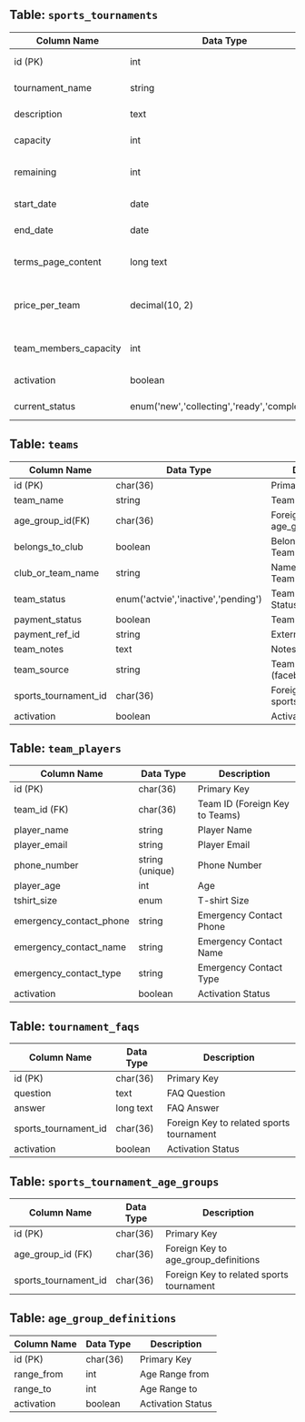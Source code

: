 ## Table: `sports_tournaments`

| Column Name           | Data Type       | Description                         |
|-----------------------|----------------|-------------------------------------|
| id (PK)               | int            | Primary Key                         |
| tournament_name       | string         | Tournament Name                     |
| description           | text           | Tournament Description              |
| capacity              | int            | Tournament Capacity                 |
| remaining             | int            | Remaining from full Capacity         |
| start_date            | date           | Tournament Start Date                |
| end_date              | date           | Tournament End Date                  |
| terms_page_content    | long text      | Terms and Conditions Content         |
| price_per_team        | decimal(10, 2) | Price per Team (in decimal format)   |
| team_members_capacity | int            | Team Members Capacity                |
| activation          | boolean        | Activation Status         |
| current_status          | enum('new','collecting','ready','completed')        | Current Status |

## Table: `teams`

| Column Name          | Data Type       | Description                     |
|----------------------|----------------|---------------------------------|
| id (PK)              | char(36)       | Primary Key                     |
| team_name            | string         | Team Name                       |
| age_group_id(FK)     | char(36)        |Foreign Key to age_group_definitions|
| belongs_to_club      | boolean        | Belongs to Club or Team         |
| club_or_team_name    | string         | Name of Club or Team (nullable) |
| team_status          | enum('actvie','inactive','pending')        | Team Activation Status          |
| payment_status       | boolean        | Team Payment Status             |
| payment_ref_id       | string         | External Ref ID                 |
| team_notes           | text           | Notes (nullable)                |
| team_source           | string        | Team Source (facebook,..)                |
| sports_tournament_id  | char(36)      | Foreign Key to sports_tournaments|
| activation          | boolean        | Activation Status         |

## Table: `team_players`

| Column Name          | Data Type       | Description                     |
|----------------------|----------------|---------------------------------|
| id (PK)              | char(36)       | Primary Key                     |
| team_id (FK)         | char(36)       | Team ID (Foreign Key to Teams)  |
| player_name          | string         | Player Name                     |
| player_email         | string         | Player Email                    |
| phone_number         | string (unique)| Phone Number                    |
| player_age           | int            | Age                             |
| tshirt_size          | enum           | T-shirt Size                    |
| emergency_contact_phone    | string         | Emergency Contact Phone               |
| emergency_contact_name     | string         | Emergency Contact Name                |
| emergency_contact_type     | string         | Emergency Contact Type                |
| activation          | boolean        | Activation Status         |


## Table: `tournament_faqs`

| Column Name        | Data Type       | Description                           |
|--------------------|----------------|---------------------------------------|
| id (PK)            | char(36)       | Primary Key                           |
| question           | text           | FAQ Question                          |
| answer             | long text      | FAQ Answer                            |
| sports_tournament_id | char(36)     | Foreign Key to related sports tournament |
| activation          | boolean        | Activation Status         |


## Table: `sports_tournament_age_groups`

| Column Name       | Data Type | Description                   |
|-------------------|-----------|-------------------------------|
| id (PK)           | char(36)       | Primary Key                   |
| age_group_id  (FK)     | char(36)    | Foreign Key to age_group_definitions             |
| sports_tournament_id | char(36)   | Foreign Key to related sports tournament |


## Table: `age_group_definitions`

| Column Name       | Data Type | Description                   |
|-------------------|-----------|-------------------------------|
| id (PK)           | char(36)       | Primary Key                   |
| range_from     | int | Age Range from            |
| range_to | int  | Age Range to |
| activation          | boolean        | Activation Status         |

